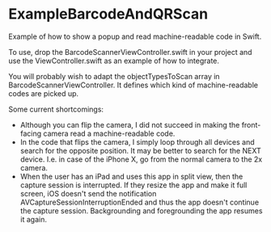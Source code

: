 # ExampleBarcodeAndQRScan

Example of how to show a popup and read machine-readable code in Swift.

To use, drop the BarcodeScannerViewController.swift in your project and
use the ViewController.swift as an example of how to integrate.

You will probably wish to adapt the objectTypesToScan array in
BarcodeScannerViewController. It defines which kind of machine-readable codes
are picked up.

Some current shortcomings:
* Although you can flip the camera, I did not succeed in making the
  front-facing camera read a machine-readable code.
* In the code that flips the camera, I simply loop through all devices and
  search for the opposite position. It may be better to search for the NEXT
  device. I.e. in case of the iPhone X, go from the normal camera to the 2x
  camera.
* When the user has an iPad and uses this app in split view, then the capture
  session is interrupted. If they resize the app and make it full screen, iOS
  doesn't send the notification AVCaptureSessionInterruptionEnded and thus the
  app doesn't continue the capture session. Backgrounding and foregrounding the
  app resumes it again.

